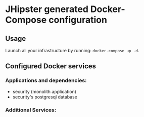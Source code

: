 # JHipster generated Docker-Compose configuration

## Usage

Launch all your infrastructure by running: `docker-compose up -d`.

## Configured Docker services

### Applications and dependencies:

- security (monolith application)
- security's postgresql database

### Additional Services:
